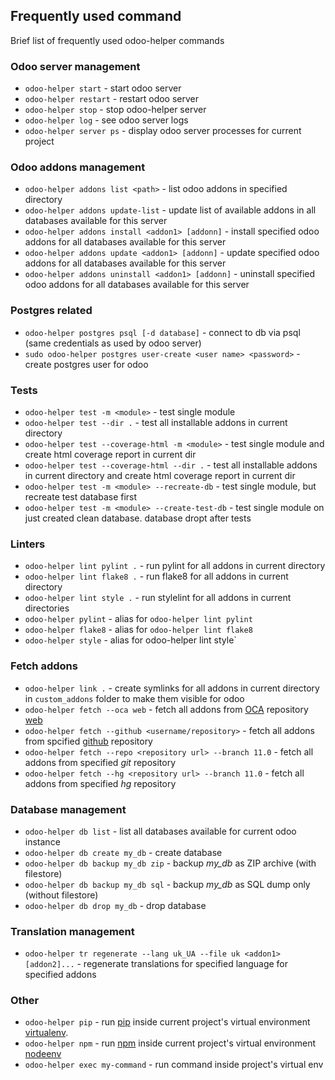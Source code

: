 ## Frequently used command

Brief list of frequently used odoo-helper commands

### Odoo server management
- `odoo-helper start` - start odoo server
- `odoo-helper restart` - restart odoo server
- `odoo-helper stop` - stop odoo-helper server
- `odoo-helper log` - see odoo server logs
- `odoo-helper server ps` - display odoo server processes for current project

### Odoo addons management
- `odoo-helper addons list <path>` - list odoo addons in specified directory
- `odoo-helper addons update-list` - update list of available addons in all databases available for this server
- `odoo-helper addons install <addon1> [addonn]` - install specified odoo addons for all databases available for this server
- `odoo-helper addons update <addon1> [addonn]` - update specified odoo addons for all databases available for this server
- `odoo-helper addons uninstall <addon1> [addonn]` - uninstall specified odoo addons for all databases available for this server

### Postgres related
- `odoo-helper postgres psql [-d database]` - connect to db via psql (same credentials as used by odoo server)
- `sudo odoo-helper postgres user-create <user name> <password>` - create postgres user for odoo

### Tests
- `odoo-helper test -m <module>` - test single module
- `odoo-helper test --dir .` - test all installable addons in current directory
- `odoo-helper test --coverage-html -m <module>` - test single module and create html coverage report in current dir
- `odoo-helper test --coverage-html --dir .` - test all installable addons in current directory and create html coverage report in current dir
- `odoo-helper test -m <module> --recreate-db` - test single module, but recreate test database first
- `odoo-helper test -m <module> --create-test-db` - test single module on just created clean database. database dropt after tests

### Linters
- `odoo-helper lint pylint .` - run pylint for all addons in current directory
- `odoo-helper lint flake8 .` - run flake8 for all addons in current directory
- `odoo-helper lint style .` - run stylelint for all addons in current directories
- `odoo-helper pylint` - alias for `odoo-helper lint pylint`
- `odoo-helper flake8` - alias for `odoo-helper lint flake8`
- `odoo-helper style` - alias for odoo-helper lint style`

### Fetch addons
- `odoo-helper link .` - create symlinks for all addons in current directory in `custom_addons` folder to make them visible for odoo
- `odoo-helper fetch --oca web` - fetch all addons from [OCA](https://odoo-community.org/) repository [web](https://github.com/OCA/web)
- `odoo-helper fetch --github <username/repository>` - fetch all addons from spcified [github](https://github.com) repository
- `odoo-helper fetch --repo <repository url> --branch 11.0` - fetch all addons from specified *git* repository
- `odoo-helper fetch --hg <repository url> --branch 11.0` - fetch all addons from specified *hg* repository

### Database management
- `odoo-helper db list` - list all databases available for current odoo instance
- `odoo-helper db create my_db` - create database
- `odoo-helper db backup my_db zip` - backup *my\_db* as ZIP archive (with filestore)
- `odoo-helper db backup my_db sql` - backup *my\_db* as SQL dump only (without filestore)
- `odoo-helper db drop my_db` - drop database

### Translation management
- `odoo-helper tr regenerate --lang uk_UA --file uk <addon1> [addon2]...` - regenerate translations for specified language for specified addons

### Other
- `odoo-helper pip` - run [pip](https://pypi.org/project/pip/) inside current project's virtual environment [virtualenv](https://virtualenv.pypa.io/en/stable/).
- `odoo-helper npm` - run [npm](https://www.npmjs.com/) inside current project's virtual environment [nodeenv](https://pypi.python.org/pypi/nodeenv)
- `odoo-helper exec my-command` - run command inside project's virtual env


